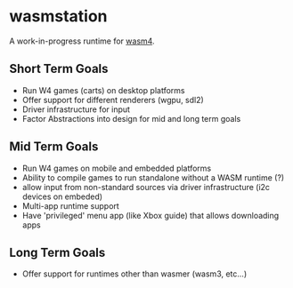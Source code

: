 # wasmstation

A work-in-progress runtime for [wasm4](https://github.com/aduros/wasm4).


## Short Term Goals

* Run W4 games (carts) on desktop platforms
* Offer support for different renderers (wgpu, sdl2)
* Driver infrastructure for input
* Factor Abstractions into design for mid and long term goals


## Mid Term Goals

* Run W4 games on mobile and embedded platforms
* Ability to compile games to run standalone without a WASM runtime (?)
* allow input from non-standard sources via driver infrastructure (i2c devices on embeded)
* Multi-app runtime support
* Have 'privileged' menu app (like Xbox guide) that allows downloading apps


## Long Term Goals
* Offer support for runtimes other than wasmer (wasm3, etc...)

